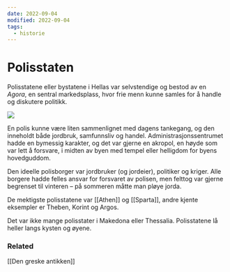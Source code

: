 ```yaml
---
date: 2022-09-04
modified: 2022-09-04
tags:
  - historie
---
```

# Polisstaten
Polisstatene eller bystatene i Hellas var selvstendige og bestod av en *Agora*, en sentral markedsplass, hvor frie menn kunne samles for å handle og diskutere politikk. 

![](https://media.snl.no/media/18721/standard_hellasKart1cc2.png)

En polis kunne være liten sammenlignet med dagens tankegang, og den inneholdt både jordbruk, samfunnsliv og handel. Administrasjonssentrumet hadde en bymessig karakter, og det var gjerne en akropol, en høyde som var lett å forsvare, i midten av byen med tempel eller helligdom for byens hovedguddom.

Den ideelle polisborger var jordbruker (og jordeier), politiker og kriger. Alle borgere hadde felles ansvar for forsvaret av polisen, men felttog var gjerne begrenset til vinteren – på sommeren måtte man pløye jorda.

De mektigste polisstatene var [[Athen]] og [[Sparta]], andre kjente eksempler er Theben, Korint og Argos.

Det var ikke mange polisstater i Makedona eller Thessalia. Polisstatene lå heller langs kysten og øyene.

### Related
[[Den greske antikken]]